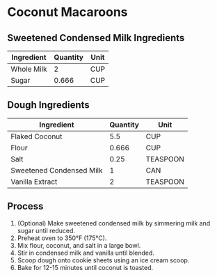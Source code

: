 # Coconut Macaroons

## Sweetened Condensed Milk Ingredients

| Ingredient | Quantity | Unit |
| ---------- | -------- | ---- |
| Whole Milk | 2        | CUP  |
| Sugar      | 0.666    | CUP  |

## Dough Ingredients

| Ingredient               | Quantity | Unit     |
| ------------------------ | -------- | -------- |
| Flaked Coconut           | 5.5      | CUP      |
| Flour                    | 0.666    | CUP      |
| Salt                     | 0.25     | TEASPOON |
| Sweetened Condensed Milk | 1        | CAN      |
| Vanilla Extract          | 2        | TEASPOON |

## Process

1. (Optional) Make sweetened condensed milk by simmering milk and sugar until reduced.
2. Preheat oven to 350°F (175°C).
3. Mix flour, coconut, and salt in a large bowl.
4. Stir in condensed milk and vanilla until blended.
5. Scoop dough onto cookie sheets using an ice cream scoop.
6. Bake for 12-15 minutes until coconut is toasted.
